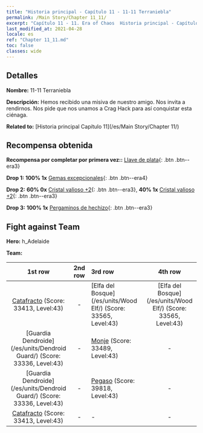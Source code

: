 ```yaml
---
title: "Historia principal - Capítulo 11 - 11-11 Terraniebla"
permalink: /Main Story/Chapter 11_11/
excerpt: "Capítulo 11 - 11. Era of Chaos  Historia principal - Capítulo 11_11. 11-11 Terraniebla"
last_modified_at: 2021-04-28
locale: es
ref: "Chapter 11_11.md"
toc: false
classes: wide
---
```


## Detalles

 **Nombre:** 11-11 Terraniebla

 **Descripción:** Hemos recibido una misiva de nuestro amigo. Nos invita a rendirnos. Nos pide que nos unamos a Crag Hack para así conquistar esta ciénaga.

 **Related to:** [Historia principal Capítulo 11](/es/Main Story/Chapter 11/)

## Recompensa obtenida

 **Recompensa por completar por primera vez::** [Llave de plata](/ItemsES/con_693/){: .btn .btn--era3}

 **Drop 1:** **100% 1x** [Gemas excepcionales](/ItemsES/mat_37/){: .btn .btn--era4}

 **Drop 2:** **60% 0x** [Cristal valioso +2](/ItemsES/mat_31/){: .btn .btn--era3}, **40% 1x** [Cristal valioso +2](/ItemsES/mat_31/){: .btn .btn--era3}

 **Drop 3:** **100% 1x** [Pergaminos de hechizo](/ItemsES/con_694/){: .btn .btn--era3}


## Fight against Team
 **Hero:** h_Adelaide

 **Team:**


  | 1st row | 2nd row | 3rd row | 4th row |
  |:----:|:----:|:----|:----:|
  | [Catafracto](/es/units/Cavalier/) (Score: 33413, Level:43)  | - | [Elfa del Bosque](/es/units/Wood Elf/) (Score: 33565, Level:43)  | [Elfa del Bosque](/es/units/Wood Elf/) (Score: 33565, Level:43)  |
  | [Guardia Dendroide](/es/units/Dendroid Guard/) (Score: 33336, Level:43)  | - | [Monje](/es/units/Monk/) (Score: 33489, Level:43)  | - |
  | [Guardia Dendroide](/es/units/Dendroid Guard/) (Score: 33336, Level:43)  | - | [Pegaso](/es/units/Pegasus/) (Score: 39818, Level:43)  | - |
  | [Catafracto](/es/units/Cavalier/) (Score: 33413, Level:43)  | - | - | - |


